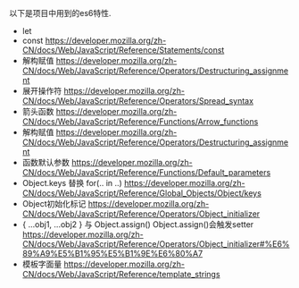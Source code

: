 以下是项目中用到的es6特性.

* let
* const  https://developer.mozilla.org/zh-CN/docs/Web/JavaScript/Reference/Statements/const
* 解构赋值 https://developer.mozilla.org/zh-CN/docs/Web/JavaScript/Reference/Operators/Destructuring_assignment
* 展开操作符 https://developer.mozilla.org/zh-CN/docs/Web/JavaScript/Reference/Operators/Spread_syntax
* 箭头函数 https://developer.mozilla.org/zh-CN/docs/Web/JavaScript/Reference/Functions/Arrow_functions
* 解构赋值 https://developer.mozilla.org/zh-CN/docs/Web/JavaScript/Reference/Operators/Destructuring_assignment
* 函数默认参数 https://developer.mozilla.org/zh-CN/docs/Web/JavaScript/Reference/Functions/Default_parameters
* Object.keys 替换 for(.. in ..)  https://developer.mozilla.org/zh-CN/docs/Web/JavaScript/Reference/Global_Objects/Object/keys
* Object初始化标记 https://developer.mozilla.org/zh-CN/docs/Web/JavaScript/Reference/Operators/Object_initializer
* { ...obj1, ...obj2 } 与 Object.assign() Object.assign()会触发setter https://developer.mozilla.org/zh-CN/docs/Web/JavaScript/Reference/Operators/Object_initializer#%E6%89%A9%E5%B1%95%E5%B1%9E%E6%80%A7
* 模板字面量 https://developer.mozilla.org/zh-CN/docs/Web/JavaScript/Reference/template_strings

